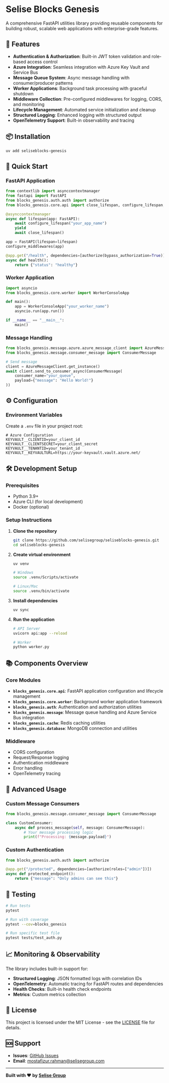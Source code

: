 # Selise Blocks Genesis

A comprehensive FastAPI utilities library providing reusable components for building robust, scalable web applications with enterprise-grade features.

## 🚀 Features

- **Authentication & Authorization**: Built-in JWT token validation and role-based access control
- **Azure Integration**: Seamless integration with Azure Key Vault and Service Bus
- **Message Queue System**: Async message handling with consumer/producer patterns
- **Worker Applications**: Background task processing with graceful shutdown
- **Middleware Collection**: Pre-configured middlewares for logging, CORS, and monitoring
- **Lifecycle Management**: Automated service initialization and cleanup
- **Structured Logging**: Enhanced logging with structured output
- **OpenTelemetry Support**: Built-in observability and tracing

## 📦 Installation

```bash
uv add seliseblocks-genesis
```

## 🏃 Quick Start

### FastAPI Application

```python
from contextlib import asynccontextmanager
from fastapi import FastAPI
from blocks_genesis.auth.auth import authorize
from blocks_genesis.core.api import close_lifespan, configure_lifespan, configure_middlewares

@asynccontextmanager
async def lifespan(app: FastAPI):
    await configure_lifespan("your_app_name")
    yield
    await close_lifespan()

app = FastAPI(lifespan=lifespan)
configure_middlewares(app)

@app.get("/health", dependencies=[authorize(bypass_authorization=True)])
async def health():
    return {"status": "healthy"}
```

### Worker Application

```python
import asyncio
from blocks_genesis.core.worker import WorkerConsoleApp

def main():
    app = WorkerConsoleApp("your_worker_name")
    asyncio.run(app.run())

if __name__ == "__main__":
    main()
```

### Message Handling

```python
from blocks_genesis.message.azure.azure_message_client import AzureMessageClient
from blocks_genesis.message.consumer_message import ConsumerMessage

# Send message
client = AzureMessageClient.get_instance()
await client.send_to_consumer_async(ConsumerMessage(
    consumer_name="your_queue",
    payload={"message": "Hello World!"}
))
```

## ⚙️ Configuration

### Environment Variables

Create a `.env` file in your project root:

```env
# Azure Configuration
KEYVAULT__CLIENTID=your_client_id
KEYVAULT__CLIENTSECRET=your_client_secret
KEYVAULT__TENANTID=your_tenant_id
KEYVAULT__KEYVAULTURL=https://your-keyvault.vault.azure.net/
```

## 🛠️ Development Setup

### Prerequisites

- Python 3.9+
- Azure CLI (for local development)
- Docker (optional)

### Setup Instructions

1. **Clone the repository**
   ```bash
   git clone https://github.com/selisegroup/seliseblocks-genesis.git
   cd seliseblocks-genesis
   ```

2. **Create virtual environment**
   ```bash
   uv venv
   
   # Windows
   source .venv/Scripts/activate
   
   # Linux/Mac
   source .venv/bin/activate
   ```

3. **Install dependencies**
   ```bash
   uv sync
   ```

4. **Run the application**
   ```bash
   # API Server
   uvicorn api:app --reload
   
   # Worker
   python worker.py
   ```

## 📚 Components Overview

### Core Modules

- **`blocks_genesis.core.api`**: FastAPI application configuration and lifecycle management
- **`blocks_genesis.core.worker`**: Background worker application framework
- **`blocks_genesis.auth`**: Authentication and authorization utilities
- **`blocks_genesis.message`**: Message queue handling and Azure Service Bus integration
- **`blocks_genesis.cache`**: Redis caching utilities
- **`blocks_genesis.database`**: MongoDB connection and utilities

### Middleware

- CORS configuration
- Request/Response logging
- Authentication middleware
- Error handling
- OpenTelemetry tracing

## 🔧 Advanced Usage

### Custom Message Consumers

```python
from blocks_genesis.message.consumer_message import ConsumerMessage

class CustomConsumer:
    async def process_message(self, message: ConsumerMessage):
        # Your message processing logic
        print(f"Processing: {message.payload}")
```

### Custom Authentication

```python
from blocks_genesis.auth.auth import authorize

@app.get("/protected", dependencies=[authorize(roles=["admin"])])
async def protected_endpoint():
    return {"message": "Only admins can see this"}
```

## 🧪 Testing

```bash
# Run tests
pytest

# Run with coverage
pytest --cov=blocks_genesis

# Run specific test file
pytest tests/test_auth.py
```

## 📈 Monitoring & Observability

The library includes built-in support for:

- **Structured Logging**: JSON formatted logs with correlation IDs
- **OpenTelemetry**: Automatic tracing for FastAPI routes and dependencies
- **Health Checks**: Built-in health check endpoints
- **Metrics**: Custom metrics collection

## 📄 License

This project is licensed under the MIT License - see the [LICENSE](LICENSE) file for details.

## 🆘 Support

- **Issues**: [GitHub Issues](https://github.com/selisegroup/seliseblocks-genesis/issues)
- **Email**: mostafizur.rahman@selisegroup.com

---

**Built with ❤️ by [Selise Group](https://selisegroup.com)**